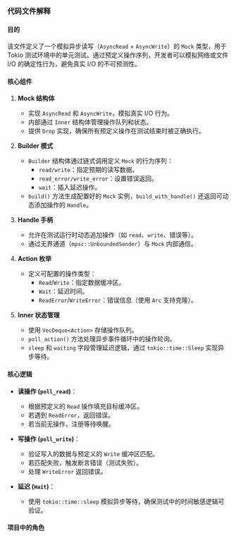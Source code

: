 ### 代码文件解释

#### 目的
该文件定义了一个模拟异步读写（`AsyncRead` + `AsyncWrite`）的 `Mock` 类型，用于 Tokio 测试环境中的单元测试。通过预定义操作序列，开发者可以模拟网络或文件 I/O 的确定性行为，避免真实 I/O 的不可预测性。

#### 核心组件
1. **Mock 结构体**
   - 实现 `AsyncRead` 和 `AsyncWrite`，模拟真实 I/O 行为。
   - 内部通过 `Inner` 结构体管理操作队列和状态。
   - 提供 `Drop` 实现，确保所有预定义操作在测试结束时被正确执行。

2. **Builder 模式**
   - `Builder` 结构体通过链式调用定义 `Mock` 的行为序列：
     - `read/write`：指定预期的读写数据。
     - `read_error/write_error`：设置错误返回。
     - `wait`：插入延迟操作。
   - `build()` 方法生成配置好的 `Mock` 实例，`build_with_handle()` 还返回可动态添加操作的 `Handle`。

3. **Handle 手柄**
   - 允许在测试运行时动态追加操作（如 `read`、`write`、错误等）。
   - 通过无界通道（`mpsc::UnboundedSender`）与 `Mock` 内部通信。

4. **Action 枚举**
   - 定义可配置的操作类型：
     - `Read`/`Write`：指定数据缓冲区。
     - `Wait`：延迟时间。
     - `ReadError`/`WriteError`：错误信息（使用 `Arc` 支持克隆）。

5. **Inner 状态管理**
   - 使用 `VecDeque<Action>` 存储操作队列。
   - `poll_action()` 方法处理异步事件循环中的操作轮询。
   - `sleep` 和 `waiting` 字段管理延迟逻辑，通过 `tokio::time::Sleep` 实现异步等待。

#### 核心逻辑
- **读操作 (`poll_read`)**：
  - 根据预定义的 `Read` 操作填充目标缓冲区。
  - 若遇到 `ReadError`，返回错误。
  - 若当前无操作，注册等待唤醒。

- **写操作 (`poll_write`)**：
  - 验证写入的数据与预定义的 `Write` 缓冲区匹配。
  - 若匹配失败，触发断言错误（测试失败）。
  - 处理 `WriteError` 返回错误。

- **延迟 (`Wait`)**：
  - 使用 `tokio::time::sleep` 模拟异步等待，确保测试中的时间敏感逻辑可验证。

#### 项目中的角色